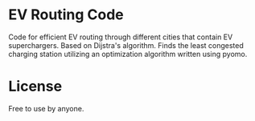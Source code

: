 # EV Routing Code

Code for efficient EV routing through different cities that contain EV superchargers. Based on Dijstra's algorithm. Finds the least congested charging station utilizing an optimization algorithm written using pyomo.

# License

Free to use by anyone.
